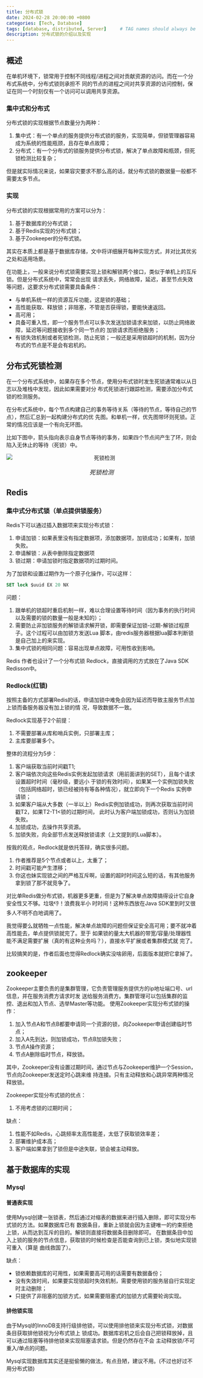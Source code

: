 ```yaml
---
title: 分布式锁
date: 2024-02-28 20:00:00 +0800
categories: [Tech, Database]
tags: [database, distributed, Server]     # TAG names should always be lowercase
description: 分布式锁的介绍以及实现
---
```


## 概述
在单机环境下，锁常用于控制不同线程/进程之间对贡献资源的访问。而在一个分布式系统中，分布式锁则承担不
同的节点的进程之间对共享资源的访问控制，保证在同一个时刻仅有一个访问可以调用共享资源。

### 集中式和分布式

分布式锁的实现根据节点数量分为两种：
1. 集中式：有一个单点的服务提供分布式锁的服务，实现简单，但锁管理器容易成为系统的性能瓶颈，且存在单点故障；
2. 分布式：有一个分布式的锁服务提供分布式锁，解决了单点故障和瓶颈，但死锁检测比较复杂；

但是就实际情况来说，如果容灾要求不那么高的话，就分布式锁的数据量一般都不需要太多节点。


### 实现
分布式锁的实现根据常用的方案可以分为：
1. 基于数据库的分布式锁；
2. 基于Redis实现的分布式锁；
3. 基于Zookeeper的分布式锁。

其实在本质上都是基于数据库存储，文中将详细展开每种实现方式，并对比其优劣之处和适用场景。

在功能上，一般来说分布式锁需要实现上锁和解锁两个接口，类似于单机上的互斥锁。但是分布式系统中，常常会出现
请求丢失，网络故障，延迟，甚至节点失效等问题，这要求分布式锁需要具备条件：
- 与单机系统一样的资源互斥功能，这是锁的基础；
- 高性能获取、释放锁；非阻塞，不管是否获得锁，要能快速返回。
- 高可用；
- 具备可重入性，即一个服务节点可以多次发送加锁请求来加锁，以防止网络故障，延迟等问题接收到多个同一节点的
加锁请求而拒绝服务；
- 有锁失效机制或者死锁检测，防止死锁；一般还是采用锁超时的机制，因为分布式的节点是不是会有宕机的。


## 分布式死锁检测
在一个分布式系统中，如果存在多个节点，使用分布式锁时发生死锁通常难以从日志以及堆栈中发现，因此如果需要对分
布式死锁进行跟踪检测，需要添加分布式锁的检测服务。

在分布式系统中，每个节点构建自己的事务等待关系（等待的节点，等待自己的节点），然后汇总到一起构建分布式的优
先图。和单机一样，优先图带环则死锁。正常的情况应该是一个有向无环图。

比如下图中，箭头指向表示自身节点等待的事务，如果四个节点间产生了环，则会陷入无休止的等待（死锁）中。

<div style="text-align: center;">
  <img src="assets/img/posts/2024-02-28-distributed_lock/image.png" alt="死锁检测" style="display: block; margin: 0 auto;">
  <p style="font-size: medium;"><em>死锁检测</em></p>
</div>


## Redis

### 集中式分布式锁（单点提供锁服务）

Redis下可以通过插入数据项来实现分布式锁：
1. 申请加锁：如果表里没有指定数据项，添加数据项，加锁成功；如果有，加锁失败。
2. 申请解锁：从表中删除指定数据项
3. 锁过期：申请加锁时指定数据项的过期时间。

为了加锁和设置过期作为一个原子化操作，可以这样：

```SQL
SET lock $uuid EX 20 NX
```

问题：
1. 跟单机的锁超时重启机制一样，难以合理设置等待时间（因为事务的执行时间以及需要的锁的数量一般是未知的）；
2. 需要防止非加锁服务的解锁请求解开锁，即需要保证加锁-过期-解锁过程原子。这个过程可以由加锁方发送Lua
脚本，由redis服务器根据lua脚本判断锁是自己加上的来实现。
3. 集中式锁的相同问题：容易出现单点故障，可用性收到影响。

Redis 作者也设计了一个分布式锁 Redlock，直接调用的方式放在了Java SDK Redisson中。

### Redlock(红锁)

按照主备的方式部署Redis的话，申请加锁中难免会因为延迟而导致主服务节点加上锁而备服务器没有加上锁的情
况，导致数据不一致。

Redlock实现基于2个前提：
1. 不需要部署从库和哨兵实例，只部署主库；
2. 主库要部署多个。

整体的流程分为5步：
1. 客户端获取当前时间戳T1;
2. 客户端依次向这些Redis实例发起加锁请求（用前面讲到的SET），且每个请求设置超时时间（毫秒级，要远小
于锁的有效时间），如果某一个实例加锁失败（包括网络超时，锁已经被持有等各种情况），就立即向下一个Redis
实例申请锁；
3. 如果客户端从大多数（一半以上）Redis实例加锁成功，则再次获取当前时间戳T2，如果T2-T1<锁的过期时间，
此时认为客户端加锁成功，否则认为加锁失败。
4. 加锁成功，去操作共享资源。
5. 加锁失败，向全部节点发送释放锁请求（上文提到的Lua脚本）。

按我的观点，Redlock就是依托答辩，确实很多问题。
1. 作者推荐是5个节点或者以上，太重了；
2. 时间戳可能产生漂移；
3. 你这也妹实现锁之间的严格互斥啊，设置的超时时间这么短的话，有其他服务拿到锁了那不就竞争了。

对比单Redis做分布式锁，机器更多更重，但是为了解决单点故障搞得设计它自身安全性又不够。垃圾👎！浪费我半小
时时间！这种东西放在Java SDK里到时又很多人不明不白地调用了。

我觉得要么就牺牲一点性能，解决单点故障的问题但保证安全高可用；要不就冲着高性能去，单点提供锁就完了。至于
如果锁的量太大机器的带宽/容量/处理器性能不满足需要扩展（真的有这种业务吗？），直接水平扩展或者集群模式就
完了。

比较搞笑的是，作者后面也觉得Redlock确实没啥卵用，后面版本就把它拿掉了。

## zookeeper

Zookeeper主要负责的是集群管理，它负责管理服务提供方的ip地址端口号、url信息，并在服务消费方请求时发
送给服务消费方。集群管理可以包括集群的监控、退出和加入节点、选举Master等功能。
使用Zookeeper实现分布式锁的操作：
1. 加入节点A和节点B都要申请同一个资源的锁，向Zookeeper申请创建临时节点；
2. 加入A先到达，则加锁成功，节点B加锁失败；
3. 节点A操作资源；
4. 节点A删除临时节点，释放锁。

其中，Zookeeper没有设置过期时间，通过节点与Zookeeper维护一个Session，节点向Zookeeper发送定时心跳来维
持连接。只有主动释放和心跳异常两种情况释放锁。

Zookeeper实现分布式锁的优点：
1. 不用考虑锁的过期时间；

缺点：
1. 性能不如Redis，心跳频率太高性能差，太低了获取锁效率差；
2. 部署维护成本高；
3. 客户端如果拿到了锁但是中途失联，锁会被主动释放。

## 基于数据库的实现

### Mysql

#### 普通表实现

使用Mysql创建一张锁表，然后通过对缩表的数据来进行插入删除，即可实现分布式锁的方法。如果数据库已有
数据条目，重新上锁就会因为主键唯一的约束拒绝上锁，从而达到互斥的目的。解锁则直接将数据条目删除即可。
在数据条目中加入上锁的服务的节点信息，获取锁的时候检查是否能查询到已上锁，类似地实现锁可重入（算是
曲线救国了）。

缺点：
- 锁依赖数据库的可用性，如果需要高可用的话需要有数据备份；
- 没有失效时间，如果要实现锁超时失效机制，需要使用锁的服务层自行实现定时主动删除；
- 只提供了非阻塞的加锁方式，如果需要阻塞式的加锁方式需要轮询实现。

#### 排他锁实现

由于Mysql的InnoDB支持行级排他锁，可以使用排他锁来实现分布式锁，对数据条目获取排他锁视为分布式锁上
锁成功。数据库宕机之后会自己把锁释放掉，且可以通过阻塞等待排他锁来实现阻塞请求锁。但是仍然存在不会
主动释放锁/不可重入/单点的问题。

Mysql实现数据库其实还是挺偷懒的做法，有点丑陋，建议不用。(不过也好过不用分布式锁)